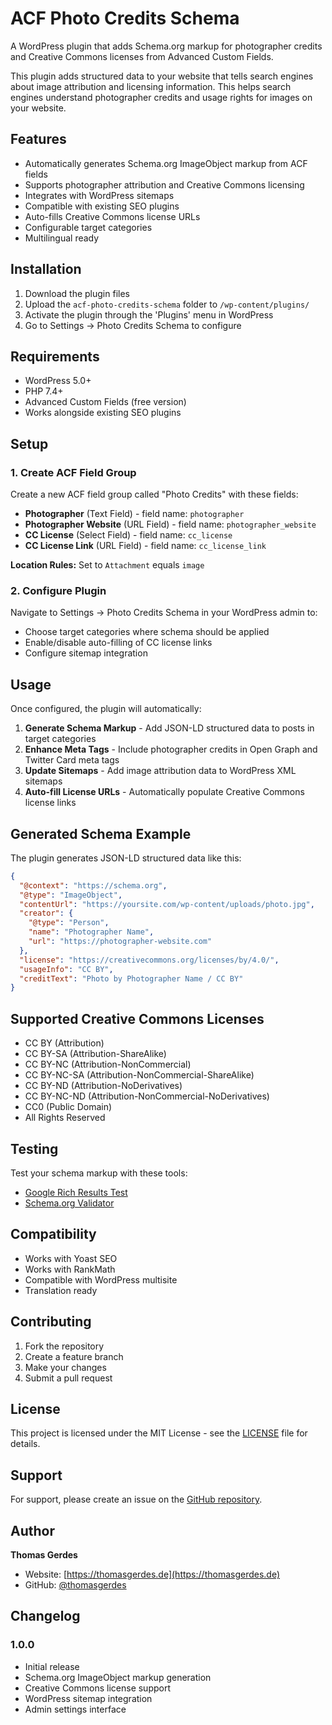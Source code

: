 # ACF Photo Credits Schema

A WordPress plugin that adds Schema.org markup for photographer credits and Creative Commons licenses from Advanced Custom Fields.

This plugin adds structured data to your website that tells search engines about image attribution and licensing information. This helps search engines understand photographer credits and usage rights for images on your website.

## Features

- Automatically generates Schema.org ImageObject markup from ACF fields
- Supports photographer attribution and Creative Commons licensing
- Integrates with WordPress sitemaps
- Compatible with existing SEO plugins
- Auto-fills Creative Commons license URLs
- Configurable target categories
- Multilingual ready

## Installation

1. Download the plugin files
2. Upload the `acf-photo-credits-schema` folder to `/wp-content/plugins/`
3. Activate the plugin through the 'Plugins' menu in WordPress
4. Go to Settings → Photo Credits Schema to configure

## Requirements

- WordPress 5.0+
- PHP 7.4+
- Advanced Custom Fields (free version)
- Works alongside existing SEO plugins

## Setup

### 1. Create ACF Field Group

Create a new ACF field group called "Photo Credits" with these fields:

- **Photographer** (Text Field) - field name: `photographer`
- **Photographer Website** (URL Field) - field name: `photographer_website`  
- **CC License** (Select Field) - field name: `cc_license`
- **CC License Link** (URL Field) - field name: `cc_license_link`

**Location Rules:** Set to `Attachment` equals `image`

### 2. Configure Plugin

Navigate to Settings → Photo Credits Schema in your WordPress admin to:

- Choose target categories where schema should be applied
- Enable/disable auto-filling of CC license links
- Configure sitemap integration

## Usage

Once configured, the plugin will automatically:

1. **Generate Schema Markup** - Add JSON-LD structured data to posts in target categories
2. **Enhance Meta Tags** - Include photographer credits in Open Graph and Twitter Card meta tags
3. **Update Sitemaps** - Add image attribution data to WordPress XML sitemaps
4. **Auto-fill License URLs** - Automatically populate Creative Commons license links

## Generated Schema Example

The plugin generates JSON-LD structured data like this:

```json
{
  "@context": "https://schema.org",
  "@type": "ImageObject",
  "contentUrl": "https://yoursite.com/wp-content/uploads/photo.jpg",
  "creator": {
    "@type": "Person",
    "name": "Photographer Name",
    "url": "https://photographer-website.com"
  },
  "license": "https://creativecommons.org/licenses/by/4.0/",
  "usageInfo": "CC BY",
  "creditText": "Photo by Photographer Name / CC BY"
}
```

## Supported Creative Commons Licenses

- CC BY (Attribution)
- CC BY-SA (Attribution-ShareAlike)  
- CC BY-NC (Attribution-NonCommercial)
- CC BY-NC-SA (Attribution-NonCommercial-ShareAlike)
- CC BY-ND (Attribution-NoDerivatives)
- CC BY-NC-ND (Attribution-NonCommercial-NoDerivatives)
- CC0 (Public Domain)
- All Rights Reserved

## Testing

Test your schema markup with these tools:

- [Google Rich Results Test](https://search.google.com/test/rich-results)
- [Schema.org Validator](https://validator.schema.org/)

## Compatibility

- Works with Yoast SEO
- Works with RankMath
- Compatible with WordPress multisite
- Translation ready

## Contributing

1. Fork the repository
2. Create a feature branch
3. Make your changes
4. Submit a pull request

## License

This project is licensed under the MIT License - see the [LICENSE](LICENSE) file for details.

## Support

For support, please create an issue on the [GitHub repository](https://github.com/thomasgerdes/acf-photo-credits-schema).

## Author

**Thomas Gerdes**
- Website: [https://thomasgerdes.de](https://thomasgerdes.de)
- GitHub: [@thomasgerdes](https://github.com/thomasgerdes)

## Changelog

### 1.0.0
- Initial release
- Schema.org ImageObject markup generation
- Creative Commons license support
- WordPress sitemap integration
- Admin settings interface
